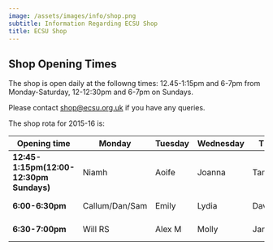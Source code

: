 ```yaml
---
image: /assets/images/info/shop.png
subtitle: Information Regarding ECSU Shop
title: ECSU Shop
---
```


## Shop Opening Times

The shop is open daily at the followng times: 12.45-1:15pm and 6-7pm from Monday-Saturday, 12-12:30pm and  6-7pm on Sundays.

Please contact [shop@ecsu.org.uk](mailto:shop@ecsu.org.uk) if you have any queries.

The shop rota for 2015-16 is:

|Opening time|Monday|Tuesday|Wednesday|Thursday|Friday|Saturday|Sunday
|------|-----|-----|-----|-----|-----|-----|-----
|**12:45-1:15pm(12:00-12:30pm Sundays)**|Niamh|Aoife|Joanna|Tamisha|Connor (Il Duce)|Tom|Will D
|**6:00-6:30pm**|Callum/Dan/Sam|Emily|Lydia|Dave/Frankie|ECSU Meeting|Amy|Power
|**6:30-7:00pm**|Will RS|Alex M|Molly|Jamie|ECSU Meeting|Ben|Katie